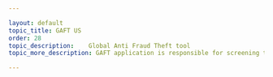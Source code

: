 ```yaml
---

layout: default
topic_title: GAFT US
order: 28
topic_description:    Global Anti Fraud Theft tool
topic_more_description: GAFT application is responsible for screening the orders for Fraudulent cases ( like credit card fraud etc ).  Majority of the orders go on Fraud hold and GAFT has upto 4hours to release the order. GAFT can cancel in case of Fraud or Release the hold in case of Non- fraud or request for extension in time for investigation from the order management ( OMEGA ). OCI publishes Order info and Order statuses to GAFT through MQ's. OCI also has exposed webservice for GAFT to release and Cancel the orders in US region  and for EMEA and APJ region OCI has an MQ interface with GAFT for Release and Cancel

---
```

